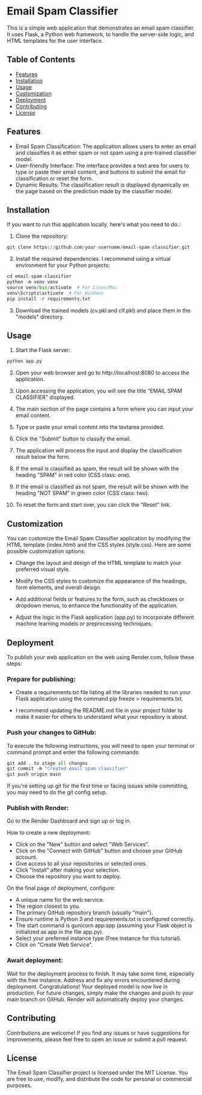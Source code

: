# Email Spam Classifier

This is a simple web application that demonstrates an email spam classifier. It uses Flask, a Python web framework, to handle the server-side logic, and HTML templates for the user interface. 

## Table of Contents

- [Features](#feature)
- [Installation](#installation)
- [Usage](#usage)
- [Customization](#customization)
- [Deployment](#deployment)
- [Contributing](#contributing)
- [License](#lLicense)

## Features

- Email Spam Classification: The application allows users to enter an email and classifies it as either spam or not spam using a pre-trained classifier model.
- User-friendly Interface: The interface provides a text area for users to type or paste their email content, and buttons to submit the email for classification or reset the form.
- Dynamic Results: The classification result is displayed dynamically on the page based on the prediction made by the classifier model.

## Installation

If you want to run this application locally, here's what you need to do.:

1. Clone the repository:

```python
git clone https://github.com/your-username/email-spam-classifier.git
```

2. Install the required dependencies. I recommend using a virtual environment for your Python projects:

```python
cd email-spam-classifier
python -m venv venv
source venv/bin/activate  # For Linux/Mac
venv\Scripts\activate  # For Windows
pip install -r requirements.txt
```

3. Download the trained models (cv.pkl and clf.pkl) and place them in the "models" directory.

## Usage

1. Start the Flask server:

```python
python app.py
```

2. Open your web browser and go to http://localhost:8080 to access the application.

3. Upon accessing the application, you will see the title "EMAIL SPAM CLASSIFIER" displayed.

4. The main section of the page contains a form where you can input your email content.

5. Type or paste your email content into the textarea provided.

6. Click the "Submit" button to classify the email.

7. The application will process the input and display the classification result below the form.

8. If the email is classified as spam, the result will be shown with the heading "SPAM" in red color (CSS class: one).

9. If the email is classified as not spam, the result will be shown with the heading "NOT SPAM" in green color (CSS class: two).

10. To reset the form and start over, you can click the "Reset" link.

## Customization

You can customize the Email Spam Classifier application by modifying the HTML template (index.html) and the CSS styles (style.css). Here are some possible customization options:

- Change the layout and design of the HTML template to match your preferred visual style.

- Modify the CSS styles to customize the appearance of the headings, form elements, and overall design.

- Add additional fields or features to the form, such as checkboxes or dropdown menus, to enhance the functionality of the application.

- Adjust the logic in the Flask application (app.py) to incorporate different machine learning models or preprocessing techniques.

## Deployment

To publish your web application on the web using Render.com, follow these steps:

### Prepare for publishing:

- Create a requirements.txt file listing all the libraries needed to run your Flask application using the command pip freeze > requirements.txt.

- I recommend updating the README.md file in your project folder to make it easier for others to understand what your repository is about.

### Push your changes to GitHub:

To execute the following instructions, you will need to open your terminal or command prompt and enter the following commands:

```python
git add . to stage all changes
git commit -m "Created email spam classifier"
git push origin main
```

If you're setting up git for the first time or facing issues while committing, you may need to do the git config setup.

### Publish with Render:

Go to the Render Dashboard and sign up or log in.

How to create a new deployment:
- Click on the "New" button and select "Web Services".
- Click on the "Connect with GitHub" button and choose your GitHub account.
- Give access to all your repositories or selected ones.
- Click "Install" after making your selection.
- Choose the repository you want to deploy.

On the final page of deployment, configure:

- A unique name for the web service.
- The region closest to you.
- The primary GitHub repository branch (usually "main").
- Ensure runtime is Python 3 and requirements.txt is configured correctly.
- The start command is gunicorn app:app (assuming your Flask object is initialized as app in the file app.py).
- Select your preferred instance type (Free instance for this tutorial).
- Click on "Create Web Service".

### Await deployment:

Wait for the deployment process to finish. It may take some time, especially with the free instance.
Address and fix any errors encountered during deployment.
Congratulations! Your deployed model is now live in production. For future changes, simply make the changes and push to your main branch on GitHub. Render will automatically deploy your changes.

## Contributing

Contributions are welcome! If you find any issues or have suggestions for improvements, please feel free to open an issue or submit a pull request.

## License
The Email Spam Classifier project is licensed under the MIT License. You are free to use, modify, and distribute the code for personal or commercial purposes.